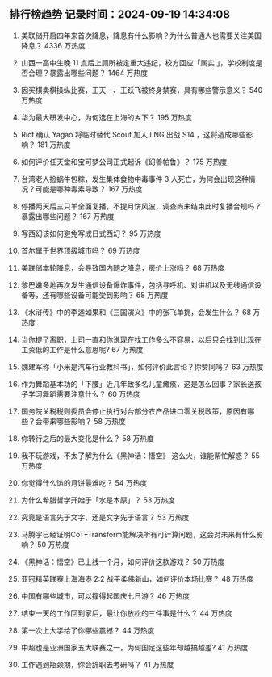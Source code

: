 
## 排行榜趋势 记录时间：2024-09-19 14:34:08
  
  1. 美联储开启四年来首次降息，降息有什么影响？为什么普通人也需要关注美国降息？ 4336 万热度
    
  2. 山西一高中生晚 11 点后上厕所被定重大违纪，校方回应「属实 」，学校制度是否合理？暴露出哪些问题？ 1464 万热度
    
  3. 因买棋卖棋操纵比赛，王天一、王跃飞被终身禁赛，具有哪些警示意义？ 540 万热度
    
  4. 华为最大研发中心，为何选在上海的乡下？ 195 万热度
    
  5. Riot 确认 Yagao 将临时替代 Scout 加入 LNG 出战 S14 ，这将造成哪些影响？ 181 万热度
    
  6. 如何评价任天堂和宝可梦公司正式起诉《幻兽帕鲁》？ 175 万热度
    
  7. 台湾老人捡蜗牛包粽，发生集体食物中毒事件 3 人死亡，为何会出现这种情况？可能是哪种毒素导致？ 167 万热度
    
  8. 停播两天后三只羊全面复播，不提月饼风波，调查尚未结束此时复播合规吗？暴露出哪些问题？ 167 万热度
    
  9. 写西幻该如何避免写成日式西幻？ 95 万热度
    
  10. 首尔属于世界顶级城市吗？ 69 万热度
    
  11. 美联储本轮降息，会导致国内随之降息，房价上涨吗？ 68 万热度
    
  12. 黎巴嫩多地再次发生通信设备爆炸事件，包括寻呼机、对讲机以及无线通信设备等，还有哪些设备可能受到影响？ 68 万热度
    
  13. 《水浒传》中的李逵如果和《三国演义》中的张飞单挑，会发生什么？ 68 万热度
    
  14. 当你提了离职，上司一直和你说现在找工作多么不容易，以后只会找到比现在工资低的工作是什么意思呢? 67 万热度
    
  15. 魏建军称「小米是汽车行业教科书」，如何评价此言论？你赞同吗？ 63 万热度
    
  16. 作为舞蹈基本功的「下腰」近几年致多名儿童瘫痪，这是怎么回事？家长送孩子学习舞蹈需要注意什么？ 60 万热度
    
  17. 国务院关税税则委员会停止执行对台部分农产品进口零关税政策，原因有哪些？会带来哪些影响？ 58 万热度
    
  18. 你转行之后的最大变化是什么？ 58 万热度
    
  19. 我不玩游戏，不太了解为什么《黑神话：悟空》 这么火，谁能帮忙解惑？ 55 万热度
    
  20. 你觉得什么馅的月饼最难吃？ 54 万热度
    
  21. 为什么希腊哲学开始于「水是本原」？ 53 万热度
    
  22. 究竟是语言先于文字，还是文字先于语言？ 53 万热度
    
  23. 马腾宇已经证明CoT+Transform能解决所有可计算问题，这会对未来有什么影响？ 50 万热度
    
  24. 《黑神话：悟空》已上线一个月，如何评价这款游戏？ 50 万热度
    
  25. 亚冠精英联赛上海海港 2:2 战平柔佛新山，如何评价本场比赛？ 48 万热度
    
  26. 中国有哪些城市，可以撑得起国庆七日游？ 46 万热度
    
  27. 结束一天的工作回到家后，最让你放松的三件事是什么？ 44 万热度
    
  28. 第一次上大学给了你哪些震撼？ 44 万热度
    
  29. 中超也是亚洲国家五大联赛之一，为何国足这些年却越搞越差? 41 万热度
    
  30. 工作遇到瓶颈期，你会辞职去考研吗？ 41 万热度
    